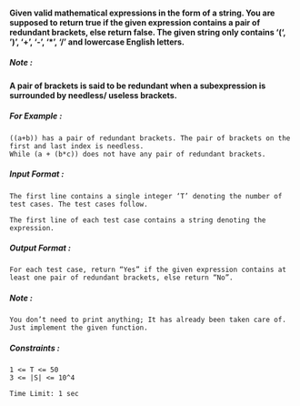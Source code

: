 #### Given valid mathematical expressions in the form of a string. You are supposed to return true if the given expression contains a pair of redundant brackets, else return false. The given string only contains ‘(‘, ’)’, ‘+’, ‘-’, ‘\*’, ‘/’ and lowercase English letters.

##### Note :

#### A pair of brackets is said to be redundant when a subexpression is surrounded by needless/ useless brackets.

##### For Example :

    ((a+b)) has a pair of redundant brackets. The pair of brackets on the first and last index is needless. 
    While (a + (b*c)) does not have any pair of redundant brackets. 
    

##### Input Format :

    The first line contains a single integer ‘T’ denoting the number of test cases. The test cases follow.
    
    The first line of each test case contains a string denoting the expression.
    

##### Output Format :

    For each test case, return “Yes” if the given expression contains at least one pair of redundant brackets, else return “No”.
    

##### Note :

    You don’t need to print anything; It has already been taken care of. Just implement the given function.
    

##### Constraints :

    1 <= T <= 50
    3 <= |S| <= 10^4
    
    Time Limit: 1 sec
